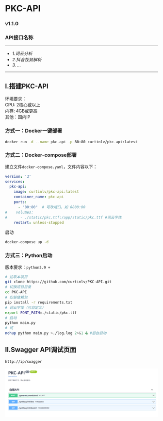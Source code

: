 # PKC-API 
### v1.1.0
### API接口名称
***    
- *1.词云分析*
- *2.抖音视频解析*
- *3. ...*
***
## Ⅰ.搭建PKC-API
环境要求：   
CPU: 2核心或以上    
内存: 4GB或更高  
其他：国内IP
### 方式一：Docker一键部署
```bash
docker run -d --name pkc-api -p 80:80 curtinlv/pkc-api:latest
```

### 方式二：Docker-compose部署    
建立文件`docker-compose.yaml`，文件内容以下：
```yaml
version: '3'
services:
  pkc-api:
    image: curtinlv/pkc-api:latest
    container_name: pkc-api
    ports:
      - "80:80"  # 可改端口，如 8888:80
#    volumes:
#      - ./static/pkc.ttf:/app/static/pkc.ttf #词云字体
    restart: unless-stopped
```
启动
```bash
docker-compose up -d
```
### 方式三：Python启动
版本要求：`python3.9 +` 
```bash
# 拉取本项目
git clone https://github.com/curtinlv/PKC-API.git
# 切换项目目录
cd PKC-API
# 安装依赖包
pip install -r requirements.txt 
# 词云字体（可自定义）
export FONT_PATH=./static/pkc.ttf 
# 启动
python main.py  
# 或
nohup python main.py >./log.log 2>&1 & #后台启动
````
## Ⅱ.Swagger API调试页面
```html
http://ip/swagger
```
![swagger.png](swagger.png)
